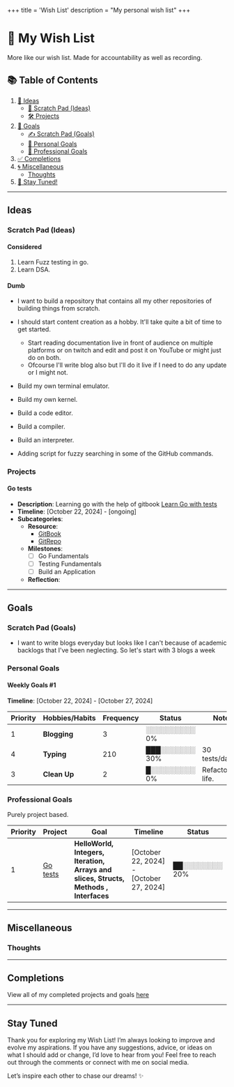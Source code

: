 +++
title = 'Wish List'
description = "My personal wish list"
+++
# 🎉 My Wish List

More like our wish list.
Made for accountability as well as recording.

## 📚 Table of Contents

1. [🌟 Ideas](#ideas)
   - [📝 Scratch Pad (Ideas)](#scratch-pad-ideas)
   - [🛠️ Projects](#projects)
2. [🎯 Goals](#goals)
   - [✍️ Scratch Pad (Goals)](#scratch-pad-goals)
   - [👤 Personal Goals](#personal-goals)
   - [💼 Professional Goals](#professional-goals)
3. [✅ Completions](#completions)
4. [🌀 Miscellaneous](#miscellaneous)
   - [Thoughts](#thoughts)
5. [📅 Stay Tuned!](#stay-tuned)

---

## Ideas

### Scratch Pad (Ideas)

#### Considered

 1. Learn Fuzz testing in go.
 2. Learn DSA.

#### Dumb

- I want to build a repository that contains all my other repositories of building things from scratch.

- I should start content creation as a hobby. It'll take quite a bit of time to get started.
  - Start reading documentation live in front of audience on multiple platforms or on twitch and edit and post it on YouTube or might just do on both.
  - Ofcourse I'll write blog also but I'll do it live if I need to do any update or I might not.

- Build my own terminal emulator.
- Build my own kernel.
- Build a code editor.
- Build a compiler.
- Build an interpreter.
- Adding script for fuzzy searching in some of the GitHub commands.

### Projects

#### Go tests

- **Description**: Learning go with the help of gitbook [Learn Go with tests](https://quii.gitbook.io/learn-go-with-tests/go-fundamentals/hello-world)
- **Timeline**: [October 22, 2024] - [ongoing]
- **Subcategories**:
  - **Resource**:
    - [GitBook](https://quii.gitbook.io/learn-go-with-tests/go-fundamentals/hello-world)
    - [GitRepo](https://github.com/subhamc88/learn-go-with-tests)
  - **Milestones**:
    - [ ] Go Fundamentals
    - [ ] Testing Fundamentals
    - [ ] Build an Application
  - **Reflection**:

---

## Goals

### Scratch Pad (Goals)

- I want to write blogs everyday but looks like I can't because of academic backlogs that I've been neglecting. So let's start with 3 blogs a week

### Personal Goals

#### Weekly Goals #1

**Timeline**: [October 22, 2024] - [October 27, 2024]

| Priority | Hobbies/Habits | Frequency | Status | Note |
| -------- | -------------- | --------- | ------ | ----- |
| 1 | **Blogging** | 3 | ░░░░░░░░░░ 0% |  |
| 4 | **Typing** | 210 | ███░░░░░░░ 30% | 30 tests/day. |
| 3 | **Clean Up** | 2 | █░░░░░░░░░ 0% | Refactoring life. |

### Professional Goals

Purely project based.

| Priority | Project | Goal | Timeline | Status |
|----------| ------- |------|----------|--------|
|1 | [Go tests](#go-tests) | **HelloWorld, Integers, Iteration, Arrays and slices, Structs, Methods , Interfaces** | [October 22, 2024] - [October 27, 2024] | ██░░░░░░░░ 20% |

---

## Miscellaneous

### Thoughts

---

## Completions

View all of my completed projects and goals [here](https://subhamc88.github.io/blog/completions)

---

## Stay Tuned

Thank you for exploring my Wish List!
I’m always looking to improve and evolve my aspirations.
If you have any suggestions, advice, or ideas on what I should add or change, I’d love to hear from you!
Feel free to reach out through the comments or connect with me on social media.

Let’s inspire each other to chase our dreams! ✨
